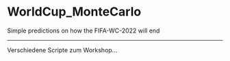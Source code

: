 # WorldCup_MonteCarlo
Simple predictions on how the FIFA-WC-2022 will end

----------------------------------------

Verschiedene Scripte zum Workshop...
